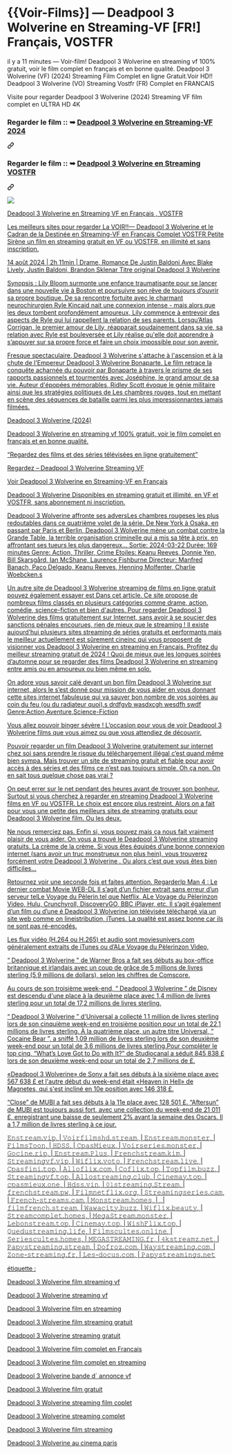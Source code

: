 # {{Voir-Films}] — Deadpool 3 Wolverine en Streaming-VF [FR!] Français, VOSTFR
<p dir="auto">il y a 11 minutes — Voir-film! Deadpool 3 Wolverine en streaming vf 100% gratuit, voir le film complet en français et en bonne qualité. Deadpool 3 Wolverine (VF) (2024) Streaming Film Complet en ligne Gratuit.Voir HD!! Deadpool 3 Wolverine (VO) Streaming Vostfr (FR) Complet en FRANCAIS</p>
<p dir="auto">Visite pour regarder Deadpool 3 Wolverine (2024) Streaming VF film complet en ULTRA HD 4K</p>

<div class="markdown-heading" dir="auto"><h3 tabindex="-1" class="heading-element" dir="auto">Regarder le film :: ➥ <a href="https://perfect-movies.com/fr/movie/533535/deadpool-wolverine.html" rel="nofollow">Deadpool 3 Wolverine en Streaming-VF 2024</a></h3><a id="user-content-regarder-le-film---deadpool-3-wolverine-en-streaming-vf-2024" class="anchor" aria-label="Permalink: Regarder le film :: ➥ Deadpool 3 Wolverine en Streaming-VF 2024" href="#regarder-le-film---deadpool-3-wolverine-en-streaming-vf-2024"><svg class="octicon octicon-link" viewBox="0 0 16 16" version="1.1" width="16" height="16" aria-hidden="true"><path d="m7.775 3.275 1.25-1.25a3.5 3.5 0 1 1 4.95 4.95l-2.5 2.5a3.5 3.5 0 0 1-4.95 0 .751.751 0 0 1 .018-1.042.751.751 0 0 1 1.042-.018 1.998 1.998 0 0 0 2.83 0l2.5-2.5a2.002 2.002 0 0 0-2.83-2.83l-1.25 1.25a.751.751 0 0 1-1.042-.018.751.751 0 0 1-.018-1.042Zm-4.69 9.64a1.998 1.998 0 0 0 2.83 0l1.25-1.25a.751.751 0 0 1 1.042.018.751.751 0 0 1 .018 1.042l-1.25 1.25a3.5 3.5 0 1 1-4.95-4.95l2.5-2.5a3.5 3.5 0 0 1 4.95 0 .751.751 0 0 1-.018 1.042.751.751 0 0 1-1.042.018 1.998 1.998 0 0 0-2.83 0l-2.5 2.5a1.998 1.998 0 0 0 0 2.83Z"></path></svg></a></div>
<div class="markdown-heading" dir="auto"><h3 tabindex="-1" class="heading-element" dir="auto">Regarder le film :: ➥ <a href="https://perfect-movies.com/fr/movie/533535/deadpool-wolverine.html" rel="nofollow">Deadpool 3 Wolverine en Streaming VOSTFR</a></h3><a id="user-content-regarder-le-film---deadpool-3-wolverine-en-streaming-vostfr" class="anchor" aria-label="Permalink: Regarder le film :: ➥ Deadpool 3 Wolverine en Streaming VOSTFR" href="#regarder-le-film---deadpool-3-wolverine-en-streaming-vostfr"><svg class="octicon octicon-link" viewBox="0 0 16 16" version="1.1" width="16" height="16" aria-hidden="true"><path d="m7.775 3.275 1.25-1.25a3.5 3.5 0 1 1 4.95 4.95l-2.5 2.5a3.5 3.5 0 0 1-4.95 0 .751.751 0 0 1 .018-1.042.751.751 0 0 1 1.042-.018 1.998 1.998 0 0 0 2.83 0l2.5-2.5a2.002 2.002 0 0 0-2.83-2.83l-1.25 1.25a.751.751 0 0 1-1.042-.018.751.751 0 0 1-.018-1.042Zm-4.69 9.64a1.998 1.998 0 0 0 2.83 0l1.25-1.25a.751.751 0 0 1 1.042.018.751.751 0 0 1 .018 1.042l-1.25 1.25a3.5 3.5 0 1 1-4.95-4.95l2.5-2.5a3.5 3.5 0 0 1 4.95 0 .751.751 0 0 1-.018 1.042.751.751 0 0 1-1.042.018 1.998 1.998 0 0 0-2.83 0l-2.5 2.5a1.998 1.998 0 0 0 0 2.83Z"></path></svg></a></div>
<p dir="auto"><animated-image data-catalyst=""><a href="https://perfect-movies.com/fr/movie/533535/deadpool-wolverine.html" title="PAPYSTREAMING" rel="nofollow" data-target="animated-image.originalLink"><img src="https://raw.githubusercontent.com/yoyoanas/images/main/play%20now1.gif" style="max-width: 100%; display: inline-block;" data-target="animated-image.originalImage"></a>
      <span class="AnimatedImagePlayer" data-target="animated-image.player" hidden="">
        <a data-target="animated-image.replacedLink" class="AnimatedImagePlayer-images" href="https://perfect-movies.com/fr/movie/533535/deadpool-wolverine.html" target="_blank">

<p dir="auto">Deadpool 3 Wolverine en Streaming VF en Français , VOSTFR</p>
<p dir="auto">Les meilleurs sites pour regarder La VOIR!!— Deadpool 3 Wolverine et le Cadran de la Destinée en Streaming-VF en Français Complet VOSTFR Petite Sirène un film en streaming gratuit en VF ou VOSTFR, en illimité et sans inscription.</p>
<p dir="auto">14 août 2024 | 2h 11min | Drame, Romance
De Justin Baldoni
Avec Blake Lively, Justin Baldoni, Brandon Sklenar
Titre original Deadpool 3 Wolverine</p>
<p dir="auto">Synopsis : Lily Bloom surmonte une enfance traumatisante pour se lancer dans une nouvelle vie à Boston et poursuivre son rêve de toujours d’ouvrir sa propre boutique. De sa rencontre fortuite avec le charmant neurochirurgien Ryle Kincaid nait une connexion intense - mais alors que les deux tombent profondément amoureux, Lily commence à entrevoir des aspects de Ryle qui lui rappellent la relation de ses parents. Lorsqu’Atlas Corrigan, le premier amour de Lily, réapparait soudainement dans sa vie, sa relation avec Ryle est bouleversée et Lily réalise qu'elle doit apprendre à s’appuyer sur sa propre force et faire un choix impossible pour son avenir.</p>
<p dir="auto">Fresque spectaculaire, Deadpool 3 Wolverine s'attache à l'ascension et à la chute de l'Empereur Deadpool 3 Wolverine Bonaparte. Le film retrace la conquête acharnée du pouvoir par Bonaparte à travers le prisme de ses rapports passionnels et tourmentés avec Joséphine, le grand amour de sa vie. Auteur d'épopées mémorables, Ridley Scott évoque le génie militaire ainsi que les stratégies politiques de Les chambres rouges, tout en mettant en scène des séquences de bataille parmi les plus impressionnantes jamais filmées.</p>
<p dir="auto">Deadpool 3 Wolverine (2024)</p>
<p dir="auto">Deadpool 3 Wolverine en streaming vf 100% gratuit, voir le film complet en français et en bonne qualité.</p>
<p dir="auto">“Regardez des films et des séries télévisées en ligne gratuitement”</p>
<p dir="auto">Regardez – Deadpool 3 Wolverine Streaming VF</p>
<p dir="auto">Voir Deadpool 3 Wolverine en Streaming-VF en Français</p>
<p dir="auto">Deadpool 3 Wolverine Disponibles en streaming gratuit et illimité, en VF et VOSTFR, sans abonnement ni inscription.</p>
<p dir="auto">Deadpool 3 Wolverine affronte ses adversLes chambres rougeses les plus redoutables dans ce quatrième volet de la série. De New York à Osaka, en passant par Paris et Berlin, Deadpool 3 Wolverine mène un combat contre la Grande Table, la terrible organisation criminelle qui a mis sa tête à prix, en affrontant ses tueurs les plus dangereux... Sortie: 2024-03-22 Durée: 169 minutes Genre: Action, Thriller, Crime Etoiles: Keanu Reeves, Donnie Yen, Bill Skarsgård, Ian McShane, Laurence Fishburne Directeur: Manfred Banach, Paco Delgado, Keanu Reeves, Henning Molfenter, Charlie Woebcken.s</p>
<p dir="auto">Un autre site de Deadpool 3 Wolverine streaming de films en ligne gratuit pouvez également essayer est Dans cet article. Ce site propose de nombreux films classés en plusieurs catégories comme drame, action, comédie, science-fiction et bien d'autres. Pour regarder Deadpool 3 Wolverine des films gratuitement sur Internet, sans avoir à se soucier des sanctions pénales encourues, rien de mieux que le streaming ! Il existe aujourd’hui plusieurs sites streaming de séries gratuits et performants mais le meilleur actuellement est sûrement cineinc qui vous proposent de visionner vos Deadpool 3 Wolverine en streaming en Français. Profitez du meilleur streaming gratuit de 2024 ! Quoi de mieux que les longues soirées d’automne pour se regarder des films Deadpool 3 Wolverine en streaming entre amis ou en amoureux ou bien même en solo.</p>
<p dir="auto">On adore vous savoir calé devant un bon film Deadpool 3 Wolverine sur internet, alors le s’est donné pour mission de vous aider en vous donnant cette sites internet fabuleuse qui va sauver bon nombre de vos soirées au coin du feu (ou du radiateur quoi).s drdfgvb wasdxcgh wesdfh swdf Genre:Action,Aventure,Science-Fiction</p>
<p dir="auto">Vous allez pouvoir binger sévère ! L’occasion pour vous de voir Deadpool 3 Wolverine films que vous aimez ou que vous attendiez de découvrir.</p>
<p dir="auto">Pouvoir regarder un film Deadpool 3 Wolverine gratuitement sur internet chez soi sans prendre le risque du téléchargement illégal c’est quand même bien sympa. Mais trouver un site de streaming gratuit et fiable pour avoir accès à des séries et des films ce n’est pas toujours simple. Oh ça non. On en sait tous quelque chose pas vrai ?</p>
<p dir="auto">On peut errer sur le net pendant des heures avant de trouver son bonheur. Surtout si vous cherchez à regarder en streaming Deadpool 3 Wolverine films en VF ou VOSTFR. Le choix est encore plus restreint. Alors on a fait pour vous une petite des meilleurs sites de streaming gratuits pour Deadpool 3 Wolverine film. Ou les deux.</p>
<p dir="auto">Ne nous remerciez pas. Enfin si, vous pouvez mais ça nous fait vraiment plaisir de vous aider. On vous a trouvé le Deadpool 3 Wolverine streaming gratuits. La crème de la crème. Si vous êtes équipés d’une bonne connexion internet (sans avoir un truc monstrueux non plus hein), vous trouverez forcément votre Deadpool 3 Wolverine . Ou alors c’est que vous êtes bien difficiles…</p>
<p dir="auto">Retournez voir une seconde fois et faites attention. RegarderIp Man 4 : Le dernier combat Movie WEB-DL Il s’agit d’un fichier extrait sans erreur d’un serveur telLe Voyage du Pèlerin,tel que Netflix, ALe Voyage du Pèlerinzon Video, Hulu, Crunchyroll, DiscoveryGO, BBC iPlayer, etc. Il s’agit également d’un film ou d’une é Deadpool 3 Wolverine ion télévisée téléchargé via un site web comme on lineistribution, iTunes. La qualité est assez bonne car ils ne sont pas ré-encodés.</p>
<p dir="auto">Les flux vidéo (H.264 ou H.265) et audio sont moviesunivers.com généralement extraits de iTunes ou d’ALe Voyage du Pèlerinzon Video,</p>
<p dir="auto">“ Deadpool 3 Wolverine ” de Warner Bros a fait ses débuts au box-office britannique et irlandais avec un coup de grâce de 5 millions de livres sterling (5,9 millions de dollars), selon les chiffres de Comscore.</p>
<p dir="auto">Au cours de son troisième week-end, “ Deadpool 3 Wolverine ” de Disney est descendu d'une place à la deuxième place avec 1,4 million de livres sterling pour un total de 17,2 millions de livres sterling.</p>
<p dir="auto">“ Deadpool 3 Wolverine ” d'Universal a collecté 1,1 million de livres sterling lors de son cinquième week-end en troisième position pour un total de 22,1 millions de livres sterling. À la quatrième place, un autre titre Universal, “ Cocaine Bear ”, a sniffé 1,09 million de livres sterling lors de son deuxième week-end pour un total de 3,6 millions de livres sterling.Pour compléter le top cinq, “What’s Love Got to Do with It?” de Studiocanal a séduit 845 838 £ lors de son deuxième week-end pour un total de 2,7 millions de £.</p>
<p dir="auto">«Deadpool 3 Wolverine» de Sony a fait ses débuts à la sixième place avec 567 638 £ et l'autre début du week-end était «Heaven in Hell» de Magnetes, qui s'est incliné en 10e position avec 146 318 £.</p>
<p dir="auto">“Close” de MUBI a fait ses débuts à la 11e place avec 128 501 £. “Aftersun” de MUBI est toujours aussi fort, avec une collection du week-end de 21 011 £, enregistrant une baisse de seulement 2% avant la semaine des Oscars. Il a 1,7 million de livres sterling à ce jour.</p>
𝙴𝚗𝚜𝚝𝚛𝚎𝚊𝚖.𝚟𝚒𝚙, | 𝚅𝚘𝚒𝚛𝚏𝚒𝚕𝚖𝚜𝚑𝚍.𝚜𝚝𝚛𝚎𝚊𝚖, | 𝙴𝚗𝚜𝚝𝚛𝚎𝚊𝚖.𝚖𝚘𝚗𝚜𝚝𝚎𝚛, | 𝙵𝚒𝚕𝚖𝚜𝚃𝚘𝚘𝚗, | 𝙷𝙳𝚂𝚂, | 𝙲𝚙𝚊𝚜𝙼𝚒𝚎𝚞𝚡, | 𝚅𝚘𝚒𝚛𝚜𝚎𝚛𝚒𝚎𝚜.𝚖𝚘𝚗𝚜𝚝𝚎𝚛, | 𝙶𝚘𝚌𝚒𝚗𝚎.𝚛𝚒𝚙, | 𝙴𝚗𝚜𝚝𝚛𝚎𝚊𝚖.𝙿𝚕𝚞𝚜, | 𝙵𝚛𝚎𝚗𝚌𝚑𝚜𝚝𝚛𝚎𝚊𝚖.𝚔𝚒𝚖, | 𝚂𝚝𝚛𝚎𝚊𝚖𝚒𝚗𝚐𝚟𝚏.𝚟𝚒𝚙, | 𝚆𝚒𝚏𝚕𝚒𝚡.𝚟𝚘𝚝𝚘, | 𝙵𝚛𝚎𝚗𝚌𝚑𝚜𝚝𝚛𝚎𝚊𝚖.𝚕𝚒𝚟𝚎, | 𝙲𝚙𝚊𝚜𝚏𝚒𝚗𝚒.𝚝𝚘𝚙, | 𝙰𝚕𝚕𝚘𝚏𝚕𝚒𝚡.𝚌𝚘𝚖, | 𝙲𝚘𝚏𝚕𝚒𝚡.𝚝𝚘𝚙, | 𝚃𝚘𝚙𝚏𝚒𝚕𝚖.𝚋𝚞𝚣𝚣, | 𝚂𝚝𝚛𝚎𝚊𝚖𝚒𝚗𝚐𝚟𝚏.𝚝𝚘𝚙, | 𝙰𝚕𝚕𝚘𝚜𝚝𝚛𝚎𝚊𝚖𝚒𝚗𝚐.𝚌𝚕𝚞𝚋, | 𝙲𝚒𝚗𝚎𝚖𝚊𝚢.𝚝𝚘𝚙, | 𝚌𝚙𝚊𝚜𝚖𝚒𝚎𝚞𝚡.𝚘𝚗𝚎, | 𝙷𝚍𝚜𝚜.𝚟𝚒𝚗, | 𝟶𝟷𝚜𝚝𝚛𝚎𝚊𝚖𝚒𝚗𝚐.𝚂𝚝𝚛𝚎𝚊𝚖, | 𝚏𝚛𝚎𝚗𝚌𝚑𝚜𝚝𝚛𝚎𝚊𝚖.𝚙𝚠, | 𝙵𝚒𝚕𝚖𝚗𝚎𝚝𝚏𝚕𝚒𝚡.𝚘𝚛𝚐, | 𝚂𝚝𝚛𝚎𝚊𝚖𝚒𝚗𝚐𝚜𝚎𝚛𝚒𝚎𝚜.𝚌𝚊𝚖, | 𝙵𝚛𝚎𝚗𝚌𝚑-𝚜𝚝𝚛𝚎𝚊𝚖𝚜.𝚌𝚊𝚖, | 𝙼𝚘𝚗𝚜𝚝𝚛𝚎𝚊𝚖.𝚑𝚘𝚖𝚎𝚜, | , | 𝚏𝚒𝚕𝚖𝚏𝚛𝚎𝚗𝚌𝚑.𝚜𝚝𝚛𝚎𝚊𝚖, | 𝚆𝚊𝚠𝚊𝚌𝚒𝚝𝚢.𝚋𝚞𝚣𝚣, | 𝚆𝚒𝚏𝚕𝚒𝚡.𝚋𝚎𝚊𝚞𝚝𝚢, | 𝚂𝚝𝚛𝚎𝚊𝚖𝚌𝚘𝚖𝚙𝚕𝚎𝚝.𝚑𝚘𝚖𝚎𝚜, | 𝙼𝚎𝚐𝚊𝚂𝚝𝚛𝚎𝚊𝚖.𝚖𝚘𝚗𝚜𝚝𝚎𝚛, | 𝙻𝚎𝚋𝚘𝚗𝚜𝚝𝚛𝚎𝚊𝚖.𝚝𝚘𝚙, | 𝙲𝚒𝚗𝚎𝚖𝚊𝚢.𝚝𝚘𝚙, | 𝚆𝚒𝚜𝚑𝙵𝚕𝚒𝚡.𝚝𝚘𝚙, | 𝚀𝚞𝚎𝚍𝚞𝚜𝚝𝚛𝚎𝚊𝚖𝚒𝚗𝚐.𝚕𝚒𝚏𝚎, | 𝙵𝚒𝚕𝚖𝚜𝚌𝚞𝚕𝚝𝚎𝚜.𝚘𝚗𝚕𝚒𝚗𝚎, | 𝚂𝚎𝚛𝚒𝚎𝚜𝚌𝚞𝚕𝚝𝚎𝚜.𝚑𝚘𝚖𝚎𝚜, | 𝙼𝙴𝙶𝙰𝚂𝚃𝚁𝙴𝙰𝙼𝙸𝙽𝙶.𝚏𝚛, | 𝟺𝚔𝚜𝚝𝚛𝚎𝚊𝚖𝚣.𝚗𝚎𝚝, | 𝙿𝚊𝚙𝚢𝚜𝚝𝚛𝚎𝚊𝚖𝚒𝚗𝚐.𝚜𝚝𝚛𝚎𝚊𝚖, | 𝙳𝚘𝚏𝚛𝚘𝚣.𝚌𝚘𝚖, | 𝚆𝚊𝚢𝚜𝚝𝚛𝚎𝚊𝚖𝚒𝚗𝚐.𝚌𝚘𝚖, | 𝚉𝚘𝚗𝚎-𝚜𝚝𝚛𝚎𝚊𝚖𝚒𝚗𝚐.𝚏𝚛, | 𝙻𝚎𝚜-𝚍𝚘𝚌𝚞𝚜.𝚌𝚘𝚖, | 𝙿𝚊𝚙𝚢𝚜𝚝𝚛𝚎𝚊𝚖𝚒𝚗𝚐𝚜.𝚗𝚎𝚝

<p dir="auto">étiquette :</p>
<p dir="auto">Deadpool 3 Wolverine film streaming vf</p>
<p dir="auto">Deadpool 3 Wolverine streaming vf</p>
<p dir="auto">Deadpool 3 Wolverine film en streaming</p>
<p dir="auto">Deadpool 3 Wolverine film streaming gratuit</p>
<p dir="auto">Deadpool 3 Wolverine streaming gratuit</p>
<p dir="auto">Deadpool 3 Wolverine film complet en Francais</p>
<p dir="auto">Deadpool 3 Wolverine film complet en streaming</p>
<p dir="auto">Deadpool 3 Wolverine bande d` annonce vf</p>
<p dir="auto">Deadpool 3 Wolverine film gratuit</p>
<p dir="auto">Deadpool 3 Wolverine streaming film coplet</p>
<p dir="auto">Deadpool 3 Wolverine streaming complet</p>
<p dir="auto">Deadpool 3 Wolverine film streaming</p>
<p dir="auto">Deadpool 3 Wolverine au cinema paris</p>
</article>

